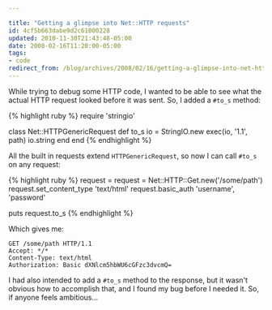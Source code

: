 ```yaml
---

title: "Getting a glimpse into Net::HTTP requests"
id: 4cf5b663dabe9d2c61000228
updated: 2010-11-30T21:43:48-05:00
date: 2008-02-16T11:20:00-05:00
tags:
- code
redirect_from: /blog/archives/2008/02/16/getting-a-glimpse-into-net-http-requests/
---
```


While trying to debug some HTTP code, I wanted to be able to see what the actual HTTP request looked before it was sent. So, I added a `#to_s` method:

{% highlight ruby %}
require 'stringio'

class Net::HTTPGenericRequest
  def to_s
    io = StringIO.new
    exec(io, '1.1', path)
    io.string
  end
end
{% endhighlight %}

All the built in requests extend `HTTPGenericRequest`, so now I can call `#to_s` on any request:

{% highlight ruby %}
request = request = Net::HTTP::Get.new('/some/path')
request.set_content_type 'text/html'
request.basic_auth 'username', 'password'

puts request.to_s
{% endhighlight %}

Which gives me:

    GET /some/path HTTP/1.1
    Accept: */*
    Content-Type: text/html
    Authorization: Basic dXNlcm5hbWU6cGFzc3dvcmQ=

I had also intended to add a `#to_s` method to the response, but it wasn't obvious how to accomplish that, and I found my bug before I needed it. So, if anyone feels ambitious…
